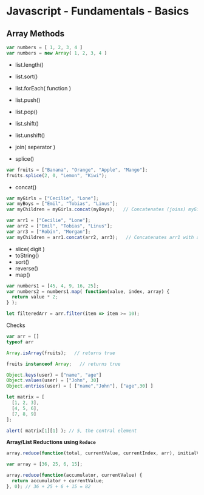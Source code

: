 # Javascript - Fundamentals - Basics

## Array Methods


```javascript
var numbers = [ 1, 2, 3, 4 ]
var numbers = new Array( 1, 2, 3, 4 )
```

- list.length()
- list.sort()
- list.forEach( function )

- list.push()
- list.pop()
- list.shift()
- list.unshift()

- join( seperator )
- splice()

```javascript
var fruits = ["Banana", "Orange", "Apple", "Mango"];
fruits.splice(2, 0, "Lemon", "Kiwi");
```

- concat()

```javascript
var myGirls = ["Cecilie", "Lone"];
var myBoys = ["Emil", "Tobias", "Linus"];
var myChildren = myGirls.concat(myBoys);   // Concatenates (joins) myGirls and myBoys
```

```javascript
var arr1 = ["Cecilie", "Lone"];
var arr2 = ["Emil", "Tobias", "Linus"];
var arr3 = ["Robin", "Morgan"];
var myChildren = arr1.concat(arr2, arr3);   // Concatenates arr1 with arr2 and arr3
```

- slice( digit )
- toString()
- sort()
- reverse()
- map()

```javascript
var numbers1 = [45, 4, 9, 16, 25];
var numbers2 = numbers1.map( function(value, index, array) {
  return value * 2;
} );
```

```javascript
let filteredArr = arr.filter(item => item >= 10);
```

Checks

```javascript
var arr = []
typeof arr
```

```javascript
Array.isArray(fruits);   // returns true
```

```javascript
fruits instanceof Array;   // returns true
```

```javascript
Object.keys(user) = ["name", "age"]
Object.values(user) = ["John", 30]
Object.entries(user) = [ ["name","John"], ["age",30] ]
```

```javascript
let matrix = [
  [1, 2, 3],
  [4, 5, 6],
  [7, 8, 9]
];

alert( matrix[1][1] ); // 5, the central element
```

**Array/List Reductions using `Reduce`**

```javascript
array.reduce(function(total, currentValue, currentIndex, arr), initialValue)
```

```javascript
var array = [36, 25, 6, 15];

array.reduce(function(accumulator, currentValue) {
  return accumulator + currentValue;
}, 0); // 36 + 25 + 6 + 15 = 82
```


